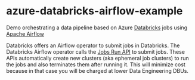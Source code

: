 # azure-databricks-airflow-example
Demo orchestrating a data pipeline based on Azure [Databricks](https://databricks.com/) jobs using [Apache Airflow](https://airflow.apache.org/)

Databricks offers an Airflow operator to submit jobs in Databricks. The Databricks Airflow operator calls the [Jobs Run API](https://docs.databricks.com/dev-tools/api/latest/jobs.html#jobsjobsservicerunnow) to submit jobs. These APIs automatically create new clusters (aka ephemeral job clusters) to run the jobs and also terminates them after running it. This will minimize cost because in that case you will be charged at lower Data Engineering DBUs.